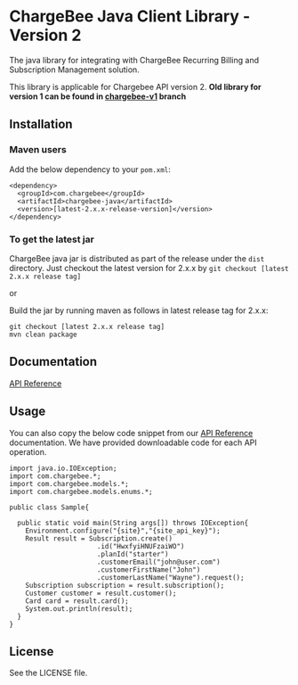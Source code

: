 # ChargeBee Java Client Library - Version 2

The java library for integrating with ChargeBee Recurring Billing and Subscription Management solution.

This library is applicable for Chargebee API version 2. <b>Old library for version 1 can be found in [chargebee-v1](https://github.com/chargebee/chargebee-java/tree/chargebee-v1) branch</b>


## Installation

### Maven users
Add the below dependency to your ```pom.xml```:

    <dependency>
      <groupId>com.chargebee</groupId>
      <artifactId>chargebee-java</artifactId>
      <version>[latest-2.x.x-release-version]</version>
    </dependency>


### To get the latest jar

ChargeBee java jar is distributed as part of the release under the ```dist``` directory. Just checkout the latest version for 2.x.x by ```git checkout [latest 2.x.x release tag]```

or

Build the jar by running maven as follows in latest release tag for 2.x.x: 

<pre><code>git checkout [latest 2.x.x release tag]
mvn clean package</code></pre> 

## Documentation

<a href="https://apidocs.chargebee.com/docs/api?lang=java" target="_blank">API Reference</a>

## Usage
You can also copy the below code snippet from our
<a href="https://apidocs.chargebee.com/docs/api?lang=java" target="_blank">API Reference</a>
documentation. We have provided downloadable code for each API operation.


<pre><code>import java.io.IOException;
import com.chargebee.*;
import com.chargebee.models.*;
import com.chargebee.models.enums.*;

public class Sample{

  public static void main(String args[]) throws IOException{
    Environment.configure("{site}","{site_api_key}");
    Result result = Subscription.create()
                      .id("HwxfyiHNUFzaiWO")
                      .planId("starter")
                      .customerEmail("john@user.com")
                      .customerFirstName("John")
                      .customerLastName("Wayne").request();
    Subscription subscription = result.subscription();
    Customer customer = result.customer();
    Card card = result.card();
    System.out.println(result);
  }
}</code></pre>

## License

See the LICENSE file.

